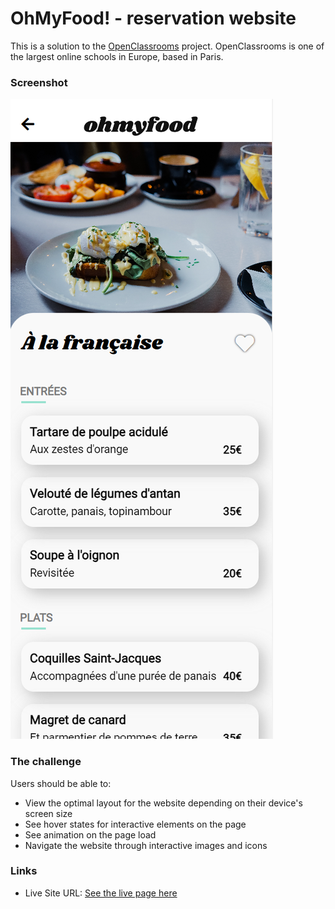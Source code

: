 # OhMyFood! - reservation website

This is a solution to the [OpenClassrooms](https://openclassrooms.com/) project. OpenClassrooms is one of the largest online schools in Europe, based in Paris.

### Screenshot

![](/images/screenshot.png)

### The challenge

Users should be able to:

- View the optimal layout for the website depending on their device's screen size
- See hover states for interactive elements on the page
- See animation on the page load
- Navigate the website through interactive images and icons

### Links

- Live Site URL: [See the live page here](https://kasia307584.github.io/oh-my-food-reservation-website/)
